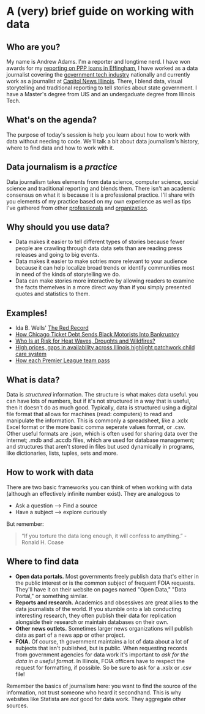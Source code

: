 # A (very) brief guide on working with data

## Who are you? 
My name is Andrew Adams. I'm a reporter and longtime nerd. I have won awards for my [reporting on  PPP loans in Effingham](https://www.effinghamdailynews.com/more-than-73-5-million-in-federal-loans-help-local-companies----and/article_7094f296-100b-11eb-ad55-3b60700d3bb9.html), I have worked as a data journalist covering the [government tech industry](https://www.govtech.com/andrew-adams) nationally and currently work as a journalist at [Capitol News Illinois](https://capitolnewsillinois.com/about-us/andrew-adams). There, I blend data, visual storytelling and traditional reporting to tell stories about state government. I have a Master's degree from UIS and an undergaduate degree from Illinois Tech. 

## What's on the agenda? 
The purpose of today's session is help you learn about how to work with data without needing to code. We'll talk a bit about data journalism's history, where to find data and how to work with it. 

## Data journalism is a _practice_
Data journalism takes elements from data science, computer science, social science and traditional reporting and blends them. There isn't an academic consensus on what it is because it is a professional practice. I'll share with you elements of my practice based on my own experience as well as tips I've gathered from other [professionals](https://learn.ire.org/) and [organization](https://datajournalism.com/read/handbook/two).

## Why should you use data? 
+ Data makes it easier to tell different types of stories because fewer people are crawling through data data sets than are reading press releases and going to big events. 
+ Data makes it easier to make sotries more relevant to your audience because it can help localize broad trends or identify communities most in need of the kinds of storytelling we do. 
+ Data can make stories more interactive by allowing readers to examine the facts themelves in a more direct way than if you simply presented quotes and statistics to them. 

## Examples!
+ Ida B. Wells' [The Red Record](https://www.gutenberg.org/files/14977/14977-h/14977-h.htm)
+ [How Chicago Ticket Debt Sends Black Motorists Into Bankruptcy](https://features.propublica.org/driven-into-debt/chicago-ticket-debt-bankruptcy/)
+ [Who Is at Risk for Heat Waves, Droughts and Wildfires?](https://www.govtech.com/biz/data/who-is-at-risk-for-heat-waves-droughts-and-wildfires)
+ [High prices, gaps in availability across Illinois highlight patchwork child care system](https://capitolnewsillinois.com/news/high-prices-gaps-in-availability-across-illinois-highlight-patchwork-child-care-system)
+ [How each Premier League team pass](https://www.nytimes.com/athletic/3346644/2022/06/07/premier-league-pass-networks/)

## What is data?
Data is _structured_ information. The structure is what makes data useful. you can have lots of numbers, but if it's not structured in a way that is useful, then it doesn't do as much good. Typically, data is structured using a digital file format that allows for machines (read: computers) to read and manipulate the information. This is commonly a spreadsheet, like a .xclx Excel format or the more basic comma seperate values format, or .csv. Other useful formats are .json, which is often used for sharing data over the internet; .mdb and .accdb files, which are used for database management; and structures that aren't stored in files but used dynamically in programs, like dictionaries, lists, tuples, sets and more. 

## How to work with data
There are two basic frameworks you can think of when working with data (although an effectively infinite number exist). They are analogous to 
+ Ask a question --> Find a source
+ Have a subject --> explore curiously 

But remember: 
> “If you torture the data long enough, it will confess to anything.” -Ronald H. Coase


## Where to find data 
+ **Open data portals.** Most governments freely publish data that's either in the public interest or is the common subject of frequent FOIA requests. They'll have it on their website on pages named "Open Data," "Data Portal," or something similar. 
+ **Reports and research.** Academics and obsessives are great allies to the data journalists of the world. If you stumble onto a lab conducting interesting research, they often publish their data for replication alongside their research or maintain databases on their own. 
+ **Other news outlets.** Sometimes larger news organizations will publish data as part of a news app or other project. 
+ **FOIA.** Of course, th government maintains a lot of data about a lot of subjects that isn't published, but is public. When requesting records from government agencies for data work it's important to _ask for the data in a useful format_. In Illinois, FOIA officers have to respect the request for formatting, if possible. So be sure to ask for a .xslx or .csv file! 

Remember the basics of journalism here: you want to find the source of the information, not trust someone who heard it secondhand. This is why websites like Statista are _not_ good for data work. They aggregate other sources. 


